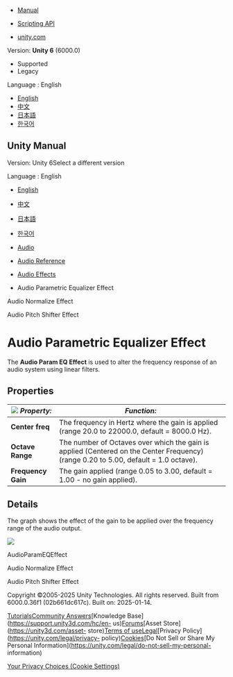 [](https://docs.unity3d.com)

  * [Manual](../Manual/index.html)
  * [Scripting API](../ScriptReference/index.html)

  * [unity.com](https://unity.com/)

Version: **Unity 6** (6000.0)

  * Supported
  * Legacy

Language : English

  * [English](/Manual/class-AudioParamEQEffect.html)
  * [中文](/cn/current/Manual/class-AudioParamEQEffect.html)
  * [日本語](/ja/current/Manual/class-AudioParamEQEffect.html)
  * [한국어](/kr/current/Manual/class-AudioParamEQEffect.html)

[](https://docs.unity3d.com)

## Unity Manual

Version: Unity 6Select a different version

Language : English

  * [English](/Manual/class-AudioParamEQEffect.html)
  * [中文](/cn/current/Manual/class-AudioParamEQEffect.html)
  * [日本語](/ja/current/Manual/class-AudioParamEQEffect.html)
  * [한국어](/kr/current/Manual/class-AudioParamEQEffect.html)

  * [Audio](Audio.html)
  * [Audio Reference](AudioReference.html)
  * [Audio Effects](class-AudioEffectMixer.html)
  * Audio Parametric Equalizer Effect

[](class-AudioNormalizeEffect.html)

Audio Normalize Effect

[](class-AudioPitchShifterEffect.html)

Audio Pitch Shifter Effect

# Audio Parametric Equalizer Effect

The **Audio Param EQ Effect** is used to alter the frequency response of an
audio system using linear filters.

## Properties

![](../uploads/Main/AudioParamEQEffect.png) **_Property:_** | **_Function:_**  
---|---  
**Center freq** | The frequency in Hertz where the gain is applied (range 20.0 to 22000.0, default = 8000.0 Hz).  
**Octave Range** | The number of Octaves over which the gain is applied (Centered on the Center Frequency) (range 0.20 to 5.00, default = 1.0 octave).  
**Frequency Gain** | The gain applied (range 0.05 to 3.00, default = 1.00 - no gain applied).  
  
## Details

The graph shows the effect of the gain to be applied over the frequency range
of the audio output.

![](../uploads/Main/AudioParamEQEffect2.png)

AudioParamEQEffect

[](class-AudioNormalizeEffect.html)

Audio Normalize Effect

[](class-AudioPitchShifterEffect.html)

Audio Pitch Shifter Effect

Copyright ©2005-2025 Unity Technologies. All rights reserved. Built from
6000.0.36f1 (02b661dc617c). Built on: 2025-01-14.

[Tutorials](https://learn.unity.com/)[Community
Answers](https://answers.unity3d.com)[Knowledge
Base](https://support.unity3d.com/hc/en-
us)[Forums](https://forum.unity3d.com)[Asset Store](https://unity3d.com/asset-
store)[Terms of
use](https://docs.unity3d.com/Manual/TermsOfUse.html)[Legal](https://unity.com/legal)[Privacy
Policy](https://unity.com/legal/privacy-
policy)[Cookies](https://unity.com/legal/cookie-policy)[Do Not Sell or Share
My Personal Information](https://unity.com/legal/do-not-sell-my-personal-
information)

[Your Privacy Choices (Cookie Settings)](javascript:void\(0\);)


